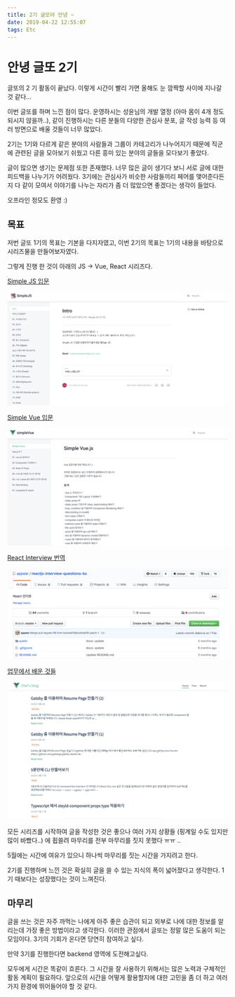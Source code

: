 ```yaml
---
title: 2기 글또야 안녕 ~
date: 2019-04-22 12:55:07
tags: Etc
---
```


# 안녕 글또 2기

글또의 2 기 활동이 끝났다.
이렇게 시간이 빨리 가면 올해도 눈 깜짝할 사이에 지나갈 것 같다...

이번 글또를 하며 느낀 점이 많다.
운영하시는 성윤님의 개발 열정 (아마 몸이 4개 정도 되시지 않을까..), 같이 진행하시는 다른 분들의 다양한 관심사 분포, 글 작성 능력 등 여러 방면으로 배울 것들이 너무 많았다.

2기는 1기와 다르게 같은 분야의 사람들과 그룹이 카테고리가 나누어지기 때문에 직군에 관련된 글을 모아보기 쉬웠고 다른 흥미 있는 분야의 글들을 모다보기 좋았다.

글이 많으면 생기는 문제점 또한 존재했다. 너무 많은 글이 생기다 보니 서로 글에 대한 피드백을 나누기가 어려웠다.
3기에는 관심사가 비슷한 사람들끼리 페어를 맺어준다든지 다 같이 모여서 이야기를 나누는 자리가 좀 더 많았으면 좋겠다는 생각이 들었다.

오프라인 정모도 환영 :)

## 목표

저번 글또 1기의 목표는 기본을 다지자였고, 이번 2기의 목표는 1기의 내용을 바탕으로 시리즈물을 만들어보자였다.

그렇게 진행 한 것이 아래의 JS -> Vue, React 시리즈다.

[Simple JS 입문](https://simplejs.gitbook.io/olaf/)

![simplejs](/img/etc/simple01.png)

[Simple Vue 입문](https://simplevue.gitbook.io/intro/)

![simplejs](/img/etc/simple02.png)

[React Interview 번역](https://github.com/appear/reactjs-interview-questions-ko)

![simplejs](/img/etc/simple04.png)

[업무에서 배운 것들](https://appear.github.io/)

![simplejs](/img/etc/simple03.png)

모든 시리즈를 시작하여 글을 작성한 것은 좋으나 여러 가지 상황들 (핑계일 수도 있지만 많이 바빴다..) 에 휩쓸려 마무리를 전부 마무리를 짓지 못했다 ㅠㅠ ..

5월에는 시간에 여유가 있으니 하나씩 마무리를 짓는 시간을 가지려고 한다.

2기를 진행하며 느낀 것은 확실히 글을 쓸 수 있는 지식의 폭이 넓어졌다고 생각한다. 1기 때보다는 성장했다는 것이 느껴진다.

## 마무리

글을 쓰는 것은 자주 까먹는 나에게 아주 좋은 습관이 되고 외부로 나에 대한 정보를 알리는데 가장 좋은 방법이라고 생각한다.
이러한 관점에서 글또는 정말 많은 도움이 되는 모임이다. 3기의 기회가 온다면 당연히 참여하고 싶다.

만약 3기를 진행한다면 backend 영역에 도전해고싶다.

모두에게 시간은 똑같이 흐른다. 그 시간을 잘 사용하기 위해서는 많은 노력과 구체적인 활동 계획이 필요하다.
앞으로의 시간을 어떻게 활용할지에 대한 고민을 좀 더 하고 여러 가지 환경에 뛰어들어야 할 것 같다.
